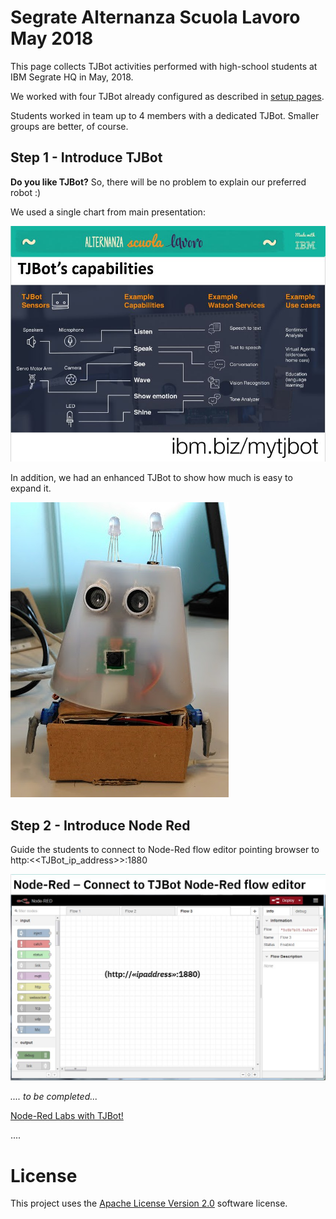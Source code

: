 # Segrate Alternanza Scuola Lavoro May 2018

This page collects TJBot activities performed with high-school students at IBM Segrate HQ in May, 2018.

We worked with four TJBot already configured as described in [setup pages](https://github.com/fmanclossi/TJBot-playbook/tree/master/setup).

Students worked in team up to 4 members with a dedicated TJBot. Smaller groups are better, of course.

## Step 1 - Introduce TJBot

**Do you like TJBot?** So, there will be no problem to explain our preferred robot :)

We used a single chart from main presentation:

![TJBot's capabilites](Images/ASL_TJBot_capabilities.jpg)

In addition, we had an enhanced TJBot to show how much is easy to expand it.

![Faccina (little face)](/Images/Faccina.jpg)


## Step 2 - Introduce Node Red

Guide the students to connect to Node-Red flow editor pointing browser to http:<<TJBot_ip_address>>:1880

![Point your Browser to Node-Red Flow Editor](Images/TJBot%20Lab%20-%20Node%20Reed%20Flow%20Editor.jpg)


*.... to be completed...*

[Node-Red Labs with TJBot!](https://github.com/fmanclossi/TJBot-playbook/tree/master/examples/Segrate_ASL2018)

....

# License  
This project uses the [Apache License Version 2.0](../../LICENSE) software license.  
